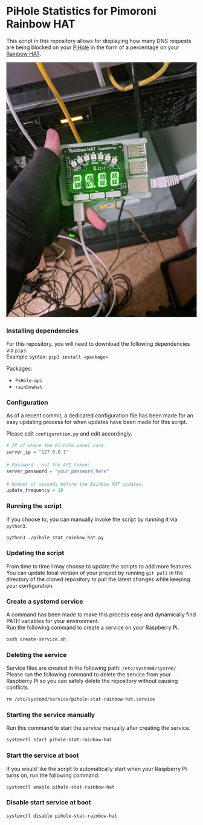 # PiHole Statistics for Pimoroni Rainbow HAT
This script in this repository allows for displaying how many DNS requests are being blocked on your [PiHole](https://pi-hole.net/) in the form of a percentage on your [Rainbow HAT](https://shop.pimoroni.com/products/rainbow-hat-for-android-things).

![](examples/running.jpg)

### Installing dependencies
For this repository, you will need to download the following dependencies via `pip3`.  
Example syntax: `pip3 install <package>`  

Packages:
- `PiHole-api`
- `rainbowhat`


### Configuration
As of a recent commit, a dedicated configuration file has been made for an easy updating process for when updates have been made for this script.  

Please edit `configuration.py` and edit accordingly.
```python
# IP of where the Pi-hole panel runs.
server_ip = "127.0.0.1"

# Password - not the API token!
server_password = "your_password_here"

# Number of seconds before the Rainbow HAT updates.
update_frequency = 10
```

### Running the script
If you choose to, you can manually invoke the script by running it via `python3`.
```bash
python3 ./pihole_stat_rainbow_hat.py
```

### Updating the script
From time to time I may choose to update the scripts to add more features.  
You can update local version of your project by running `git pull` in the directory of the cloned repository to pull the latest changes while keeping your configuration.

### Create a systemd service
A command has been made to make this process easy and dynamically find PATH variables for your environment.  
Run the following command to create a service on your Raspberry Pi.
```bash
bash create-service.sh
```

### Deleting the service
Service files are created in the following path: `/etc/systemd/system/`  
Please run the following command to delete the service from your Raspberry Pi so you can safely delete the repository without causing conflicts.
```bash
rm /etc/systemd/service/pihole-stat-rainbow-hat.service
```

### Starting the service manually
Run this command to start the service manually after creating the service.
```bash
systemctl start pihole-stat-rainbow-hat
```

### Start the service at boot
If you would like the script to automatically start when your Raspberry Pi turns on, run the following command:
```bash
systemctl enable pihole-stat-rainbow-hat 
```

### Disable start service at boot
```bash
systemctl disable pihole-stat-rainbow-hat
```
